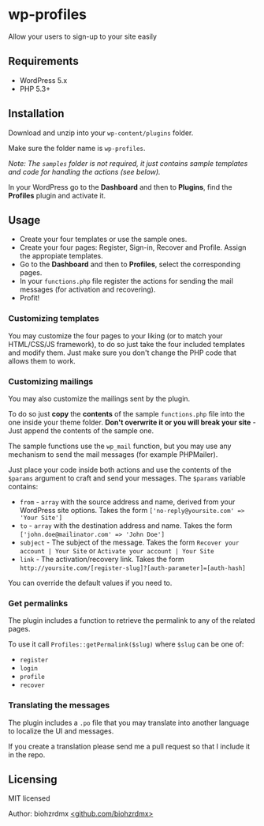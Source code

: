 # wp-profiles

Allow your users to sign-up to your site easily

## Requirements

 - WordPress 5.x
 - PHP 5.3+

## Installation

Download and unzip into your `wp-content/plugins` folder.

Make sure the folder name is `wp-profiles`.

_Note: The `samples` folder is not required, it just contains sample templates and code for handling the actions (see below)._

In your WordPress go to the **Dashboard** and then to **Plugins**, find the **Profiles** plugin and activate it.

## Usage

- Create your four templates or use the sample ones.
- Create your four pages: Register, Sign-in, Recover and Profile. Assign the appropiate templates.
- Go to the **Dashboard** and then to **Profiles**, select the corresponding pages.
- In your `functions.php` file register the actions for sending the mail messages (for activation and recovering).
- Profit!

### Customizing templates

You may customize the four pages to your liking (or to match your HTML/CSS/JS framework), to do so just take the four included templates and modify them. Just make sure you don't change the PHP code that allows them to work.

### Customizing mailings

You may also customize the mailings sent by the plugin.

To do so just **copy** the **contents** of the sample `functions.php` file into the one inside your theme folder. **Don't overwrite it or you will break your site** - Just append the contents of the sample one.

The sample functions use the `wp_mail` function, but you may use any mechanism to send the mail messages (for example PHPMailer).

Just place your code inside both actions and use the contents of the `$params` argument to craft and send your messages. The `$params` variable contains:

- `from` - `array` with the source address and name, derived from your WordPress site options. Takes the form `['no-reply@yoursite.com' => 'Your Site']`
- `to` - `array` with the destination address and name. Takes the form `['john.doe@mailinator.com' => 'John Doe']`
- `subject` - The subject of the message. Takes the form `Recover your account | Your Site` or `Activate your account | Your Site`
- `link` - The activation/recovery link. Takes the form `http://yoursite.com/[register-slug]?[auth-parameter]=[auth-hash]`

You can override the default values if you need to.

### Get permalinks

The plugin includes a function to retrieve the permalink to any of the related pages.

To use it call `Profiles::getPermalink($slug)` where `$slug` can be one of:

- `register`
- `login`
- `profile`
- `recover`

### Translating the messages

The plugin includes a `.po` file that you may translate into another language to localize the UI and messages.

If you create a translation please send me a pull request so that I include it in the repo.

## Licensing

MIT licensed

Author: biohzrdmx [<github.com/biohzrdmx>](https://github.com/biohzrdmx)